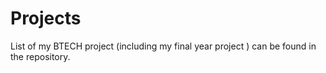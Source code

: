 Projects
========
List of my BTECH project (including my final year project ) can be found in the repository. 
